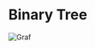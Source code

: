 # Binary Tree
![Graf](https://github.com/user-attachments/assets/34bee058-0638-4b47-9821-9b5168a40c37)
